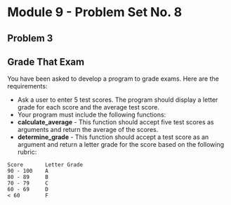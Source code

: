 # Module 9 - Problem Set No. 8
## Problem 3

## Grade That Exam

You have been asked to develop a program to grade exams. Here are the requirements:

- Ask a user to enter 5 test scores. The program should display a letter grade for each score and the average test score.
- Your program must include the following functions:
- **calculate_average** - This function should accept five test scores as arguments and return the average of the scores.
- **determine_grade** - This function should accept a test score as an argument and return a letter grade for the score based on the following rubric:

```text
Score       Letter Grade
90 - 100    A
80 - 89     B
70 - 79     C
60 - 69     D
< 60        F
```